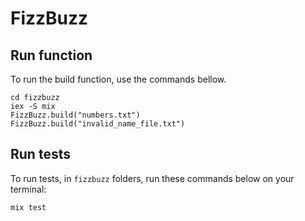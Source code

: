 # FizzBuzz

## Run function

To run the build function, use the commands bellow.

```
cd fizzbuzz
iex -S mix
FizzBuzz.build("numbers.txt")
FizzBuzz.build("invalid_name_file.txt")
```
## Run tests

To run tests, in `fizzbuzz` folders, run these commands below on your terminal:

```
mix test
```
